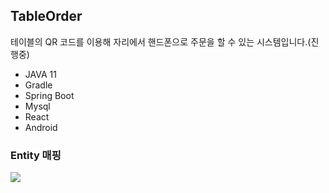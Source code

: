 ## TableOrder
테이블의 QR 코드를 이용해 자리에서 핸드폰으로 주문을 할 수 있는 시스템입니다.(진행중)

- JAVA 11
- Gradle
- Spring Boot
- Mysql
- React
- Android 

### Entity 매핑
<img src="https://user-images.githubusercontent.com/69130921/121022029-ef82ee80-c7dc-11eb-8463-84d941a0c361.png"><br>

